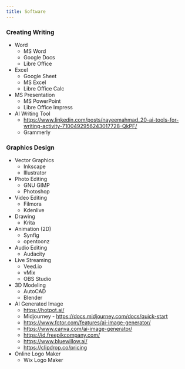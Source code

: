 ```yaml
---
title: Software
---
```


### Creating Writing

- Word 
  - MS Word
  - Google Docs
  - Libre Office 
- Excel 
  - Google Sheet
  - MS Excel
  - Libre Office Calc
- MS Presentation 
  - MS PowerPoint
  - Libre Office Impress
- AI Writing Tool
  - https://www.linkedin.com/posts/nayeemahmad_20-ai-tools-for-writing-activity-7100492956243017728-QkPF/
  - Grammerly

### Graphics Design

- Vector Graphics
  - Inkscape
  - Illustrator
- Photo Editing
  - GNU GIMP
  - Photoshop
- Video Editing
  - Filmora
  - Kdenlive
- Drawing
  - Krita
- Animation (2D)
  - Synfig
  - opentoonz
- Audio Editing
  - Audacity
- Live Streaming
  - Veed.io
  - vMix
  - OBS Studio
- 3D Modeling
  - AutoCAD
  - Blender
- AI Generated Image
  - https://hotpot.ai/
  - Midjourney - https://docs.midjourney.com/docs/quick-start
  - https://www.fotor.com/features/ai-image-generator/
  - https://www.canva.com/ai-image-generator/
  - https://id.freepikcompany.com/
  - https://www.bluewillow.ai/
  - https://clipdrop.co/pricing
- Online Logo Maker
  - Wix Logo Maker